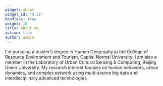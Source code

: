 ```yaml
---
widget: about
widget_id: "3.21"
headless: true
weight: 10
title: About me
active: true
author: admin
---
```

I'm pursuing a master’s degree in Human Geography at the College of Resource Environment and Tourism, Capital Normal University. I am also a member in the Laboratory of Urban Cultural Sensing & Computing, Beijing Union University. My research interest focuses on human behaviors, urban dynamics, and complex network using multi-source big data and interdisciplinary advanced technologies.